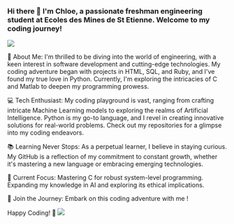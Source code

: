 ### Hi there 👋 I'm Chloe, a passionate freshman engineering student at Ecoles des Mines de St Etienne. Welcome to my coding journey!

![](https://media.giphy.com/media/v1.Y2lkPTc5MGI3NjExMDM4Zm83MzA0dDc5eHdtMHpvZHZ0enZmams5MWRmM21tdDVndG1lOSZlcD12MV9pbnRlcm5hbF9naWZfYnlfaWQmY3Q9Zw/xTiTngQ7Gpakdpm4nu/giphy.gif)

🚀 About Me:
I'm thrilled to be diving into the world of engineering, with a keen interest in software development and cutting-edge technologies. My coding adventure began with projects in HTML, SQL, and Ruby, and I've found my true love in Python. Currently, I'm exploring the intricacies of C and Matlab to deepen my programming prowess.

💻 Tech Enthusiast:
My coding playground is vast, ranging from crafting intricate Machine Learning models to exploring the realms of Artificial Intelligence. Python is my go-to language, and I revel in creating innovative solutions for real-world problems. Check out my repositories for a glimpse into my coding endeavors.

📚 Learning Never Stops:
As a perpetual learner, I believe in staying curious. My GitHub is a reflection of my commitment to constant growth, whether it's mastering a new language or embracing emerging technologies.

🚧 Current Focus:
Mastering C for robust system-level programming.
Expanding my knowledge in AI and exploring its ethical implications.

🌈 Join the Journey:
Embark on this coding adventure with me !

Happy Coding! 🚀
![](https://media.giphy.com/media/S7FSQmBCa5iySWKs5g/giphy.gif?cid=ecf05e4706r4mag3q7jntj52x06y2jpi1ko232zcsdma0xgz&ep=v1_gifs_search&rid=giphy.gif&ct=g)
